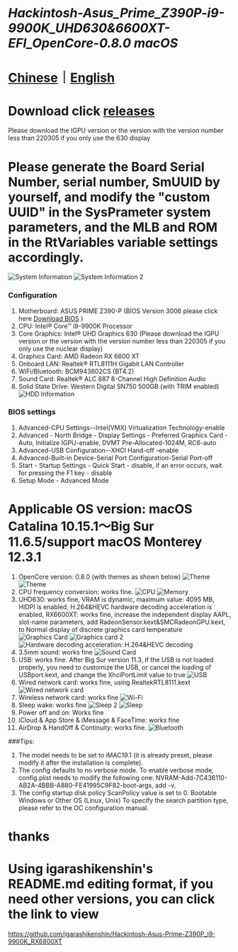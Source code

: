 # *Hackintosh-Asus_Prime_Z390P-i9-9900K_UHD630&6600XT-EFI_OpenCore-0.8.0 macOS*

# [Chinese](https://github.com/jhihhe/Hackintosh-Asus_Prime_Z390P-i9-9900K_UHD630-RX-6600XT-EFI_OpenCore-0.8.0-macOS/blob/main/README.md)｜[English](https://github.com/jhihhe/Hackintosh-Asus_Prime_Z390P-i9-9900K_UHD630-RX-6600XT-EFI_OpenCore-0.8.0-macOS/blob/main/README-EN.md)

# Download click [releases](https://github.com/jhihhe/Hackintosh-Asus_Prime_Z390P-i9-9900K_UHD630-RX-6600XT-EFI_OpenCore-0.8.0-macOS/releases)
Please download the IGPU version or the version with the version number less than 220305 if you only use the 630 display
# Please generate the Board Serial Number, serial number, SmUUID by yourself, and modify the "custom UUID" in the SysPrameter system parameters, and the MLB and ROM in the RtVariables variable settings accordingly.

![System Information](https://pic.imgdb.cn/item/623451515baa1a80ab1e5782.png)
![System Information 2](https://pic.imgdb.cn/item/623453995baa1a80ab205c96.png)
### Configuration
1. Motherboard: ASUS PRIME Z390-P (BIOS Version 3006 please click here [Download BIOS](https://www.asus.com/us/motherboards-components/motherboards/prime/prime-z390-p/HelpDesk_BIOS/) )
1. CPU: Intel® Core™ i9-9900K Processor
1. Core Graphics: Intel® UHD Graphics 630 (Please download the IGPU version or the version with the version number less than 220305 if you only use the nuclear display)
1. Graphics Card: AMD Radeon RX 6600 XT
1. Onboard LAN: Realtek® RTL8111H Gigabit LAN Controller
1. WiFi/Bluetooth: BCM943602CS (BT4.2)
1. Sound Card: Realtek® ALC 887 8-Channel High Definition Audio
1. Solid State Drive: Western Digital SN750 500GB (with TRIM enabled)
![HDD Information](https://tva1.sinaimg.cn/large/cec1774cly8h057sy9inrj21860u0tcy.jpg)

### BIOS settings
1. Advanced-CPU Settings--Intel(VMX) Virtualization Technology-enable
1. Advanced - North Bridge - Display Settings - Preferred Graphics Card - Auto, Initialize IGPU-enable, DVMT Pre-Allocated-1024M, RC6-auto
1. Advanced-USB Configuration--XHCI Hand-off -enable
1. Advanced-Built-in Device-Serial Port Configuration-Serial Port-off
1. Start - Startup Settings - Quick Start - disable, if an error occurs, wait for pressing the F1 key - disable
1. Setup Mode - Advanced Mode

# **Applicable OS version: macOS Catalina 10.15.1～Big Sur 11.6.5/support macOS Monterey 12.3.1**
1. OpenCore version: 0.8.0 (with themes as shown below)
![Theme](https://i.loli.net/2021/09/11/t4FBZPeHkwdufiG.png)
![Theme](https://i.loli.net/2021/07/31/uFHJD2BMazqmTcA.png)
1. CPU frequency conversion: works fine.
![CPU](https://tva4.sinaimg.cn/large/cec1774cly8h057spanbgj21860u0dio.jpg)
![Memory](https://tva2.sinaimg.cn/large/cec1774cly8h057svhmylj21860u0n0u.jpg)
1. UHD630: works fine, VRAM is dynamic, maximum value: 4095 MB, HIDPI is enabled, H.264&HEVC hardware decoding acceleration is enabled, RX6600XT: works fine, increase the independent display AAPL, slot-name parameters, add RadeonSensor.kext&SMCRadeonGPU.kext, to Normal display of discrete graphics card temperature
![Graphics Card](https://tva1.sinaimg.cn/large/cec1774cly8h057srbj3nj21860u0tc0.jpg)
![Graphics card 2](https://tva1.sinaimg.cn/large/cec1774cly8h057n6odtqj20lq0tgq5h.jpg)
![Hardware decoding acceleration: H.264&HEVC decoding](https://tva3.sinaimg.cn/large/cec1774cly8gzz45wjjlrj21880u0tc6.jpg)
1. 3.5mm sound: works fine
![Sound Card](https://tva3.sinaimg.cn/large/cec1774cly8h057stfz6fj21860u0gov.jpg)
1. USB: works fine. After Big Sur version 11.3, if the USB is not loaded properly, you need to customize the USB, or cancel the loading of USBport.kext, and change the XhciPortLimit value to true
![USB](https://pic.imgdb.cn/item/62280dc95baa1a80abdfa1ee.png)
1. Wired network card: works fine, using RealtekRTL8111.kext
![Wired network card](https://pic.imgdb.cn/item/62280dc95baa1a80abdfa1f6.png)
1. Wireless network card: works fine
![Wi-Fi](https://pic.imgdb.cn/item/62280dd25baa1a80abdfa953.png)
1. Sleep wake: works fine
![Sleep 2](https://tva2.sinaimg.cn/large/cec1774cly8h057snf0lzj21860u0wh5.jpg)
![Sleep](https://tva1.sinaimg.cn/large/cec1774cly8h057wpxhe1j212p0u0410.jpg)
1. Power off and on: Works fine
1. iCloud & App Store & iMessage & FaceTime: works fine
1. AirDrop & HandOff & Continuity: works fine.
![Bluetooth](https://pic.imgdb.cn/item/62280dcf5baa1a80abdfa682.png)

###Tips:

1. The model needs to be set to iMAC19.1 (it is already preset, please modify it after the installation is complete).
1. The config defaults to no verbose mode. To enable verbose mode, config.plist needs to modify the following one: NVRAM-Add-7C436110-AB2A-4BBB-A880-FE41995C9F82-boot-args, add -v.
1. The config startup disk policy ScanPolicy value is set to 0. Bootable Windows or Other OS (Linux, Unix) To specify the search partition type, please refer to the OC configuration manual.

# thanks
# Using igarashikenshin's README.md editing format, if you need other versions, you can click the link to view
https://github.com/igarashikenshin/Hackintosh-Asus-Prime-Z390P_i9-9900K_RX6800XT
